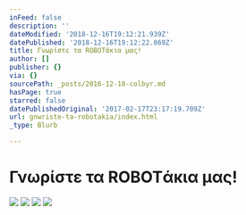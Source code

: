 ```yaml
---
inFeed: false
description: ''
dateModified: '2018-12-16T19:12:21.939Z'
datePublished: '2018-12-16T19:12:22.869Z'
title: Γνωρίστε τα ROBOTάκια μας!
author: []
publisher: {}
via: {}
sourcePath: _posts/2016-12-18-colbyr.md
hasPage: true
starred: false
datePublishedOriginal: '2017-02-17T23:17:19.709Z'
url: gnwriste-ta-robotakia/index.html
_type: Blurb

---
```

# Γνωρίστε τα ROBOTάκια μας!
![](https://the-grid-user-content.s3-us-west-2.amazonaws.com/594c6326-5c14-47c0-8a5a-913012448aae.png)
![](https://the-grid-user-content.s3-us-west-2.amazonaws.com/41678761-e0ab-4206-aaac-8d01adfd9ff0.png)
![](https://the-grid-user-content.s3-us-west-2.amazonaws.com/fbf29939-00a6-4361-b8a8-333798ac80d2.gif)
![](https://s3-us-west-2.amazonaws.com/the-grid-img/p/141564a1c37f8820adcaeaabbed4540ec4444c03.png)